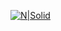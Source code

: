 [![N|Solid](http://www.pngmart.com/files/3/Play-Button-PNG-Picture.png)](http://htmlpreview.github.io/-?https://github.com/GrupoMAAJwebyredessociales/Maze-Puzzles/blob/master/index.html)
